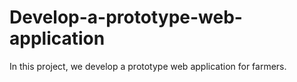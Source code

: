 # Develop-a-prototype-web-application
In this project, we develop a prototype web application for farmers.
